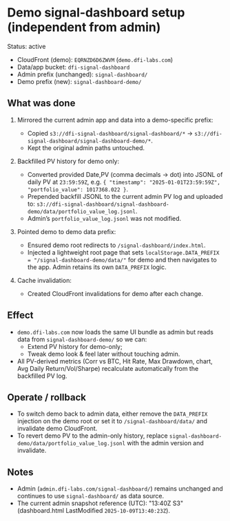 # Demo signal-dashboard setup (independent from admin)

Status: active

- CloudFront (demo): `EQRNZD6D6ZWVM` (`demo.dfi-labs.com`)
- Data/app bucket: `dfi-signal-dashboard`
- Admin prefix (unchanged): `signal-dashboard/`
- Demo prefix (new): `signal-dashboard-demo/`

## What was done

1) Mirrored the current admin app and data into a demo-specific prefix:
   - Copied `s3://dfi-signal-dashboard/signal-dashboard/*` → `s3://dfi-signal-dashboard/signal-dashboard-demo/*`.
   - Kept the original admin paths untouched.

2) Backfilled PV history for demo only:
   - Converted provided Date,PV (comma decimals → dot) into JSONL of daily PV at `23:59:59Z`, e.g.
     `{ "timestamp": "2025-01-01T23:59:59Z", "portfolio_value": 1017368.022 }`.
   - Prepended backfill JSONL to the current admin PV log and uploaded to:
     `s3://dfi-signal-dashboard/signal-dashboard-demo/data/portfolio_value_log.jsonl`.
   - Admin’s `portfolio_value_log.jsonl` was not modified.

3) Pointed demo to demo data prefix:
   - Ensured demo root redirects to `/signal-dashboard/index.html`.
   - Injected a lightweight root page that sets `localStorage.DATA_PREFIX = "/signal-dashboard-demo/data/"` for demo and then navigates to the app. Admin retains its own `DATA_PREFIX` logic.

4) Cache invalidation:
   - Created CloudFront invalidations for demo after each change.

## Effect

- `demo.dfi-labs.com` now loads the same UI bundle as admin but reads data from `signal-dashboard-demo/` so we can:
  - Extend PV history for demo-only;
  - Tweak demo look & feel later without touching admin.
- All PV-derived metrics (Corr vs BTC, Hit Rate, Max Drawdown, chart, Avg Daily Return/Vol/Sharpe) recalculate automatically from the backfilled PV log.

## Operate / rollback

- To switch demo back to admin data, either remove the `DATA_PREFIX` injection on the demo root or set it to `/signal-dashboard/data/` and invalidate demo CloudFront.
- To revert demo PV to the admin-only history, replace `signal-dashboard-demo/data/portfolio_value_log.jsonl` with the admin version and invalidate.

## Notes

- Admin (`admin.dfi-labs.com/signal-dashboard/`) remains unchanged and continues to use `signal-dashboard/` as data source.
- The current admin snapshot reference (UTC): "13:40Z S3" (dashboard.html LastModified `2025-10-09T13:40:23Z`).




